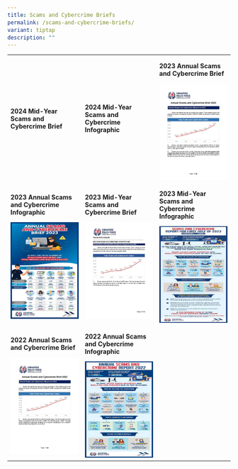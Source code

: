 ```yaml
---
title: Scams and Cybercrime Briefs
permalink: /scams-and-cybercrime-briefs/
variant: tiptap
description: ""
---
```

<table style="minWidth: 75px">
<colgroup>
<col>
<col>
<col>
</colgroup>
<tbody>
<tr>
<td rowspan="1" colspan="1">
<p><strong>2024 Mid-Year Scams and Cybercrime Brief</strong>
</p>
</td>
<td rowspan="1" colspan="1">
<p><strong>2024 Mid-Year Scams and Cybercrime Infographic</strong>
</p>
</td>
<td rowspan="1" colspan="1">
<p><strong>2023 Annual Scams and Cybercrime Brief</strong>
</p>
<div class="isomer-image-wrapper">
<img style="width: 100%" height="auto" width="100%" alt="" src="/images/Scams and Cybercrime Briefs/2023_Annual_SCC_Brief.jpg">
</div>
</td>
</tr>
<tr>
<td rowspan="1" colspan="1">
<p><strong>2023 Annual Scams and Cybercrime Infographic</strong>
</p>
<div class="isomer-image-wrapper">
<img style="width: 100%" height="auto" width="100%" alt="" src="/images/Scams and Cybercrime Briefs/2023_Annual_SCC_Infographic.jpg">
</div>
</td>
<td rowspan="1" colspan="1">
<p><strong>2023 Mid-Year Scams and Cybercrime Brief</strong>
</p><a class="isomer-image-wrapper" href="/files/Scams%20and%20Cybercrime%20Briefs/2023_Mid_Year_SCC_Brief.pdf"><img style="width: 100%" height="auto" width="100%" alt="" src="/images/Scams and Cybercrime Briefs/2023_Mid_Year_SCC_Brief.jpg"></a>
</td>
<td rowspan="1" colspan="1">
<p><strong>2023 Mid-Year Scams and Cybercrime Infographic</strong>
</p><a class="isomer-image-wrapper" href="/files/Scams%20and%20Cybercrime%20Briefs/2023_Mid_Year_SCC_Infographic.pdf"><img style="width: 100%" height="auto" width="100%" alt="" src="/images/Scams and Cybercrime Briefs/2023_Mid_Year_SCC_Infographic.jpg"></a>
</td>
</tr>
<tr>
<td rowspan="1" colspan="1">
<p><strong>2022 Annual Scams and Cybercrime Brief</strong>
</p><a class="isomer-image-wrapper" href="/files/Scams%20and%20Cybercrime%20Briefs/2022_Annual_SCC_Brief.pdf"><img style="width: 100%" height="auto" width="100%" alt="" src="/images/Scams and Cybercrime Briefs/2022_Annual_SCC_Brief.jpg"></a>
</td>
<td rowspan="1" colspan="1">
<p><strong>2022 Annual Scams and Cybercrime Infographic</strong>
</p><a class="isomer-image-wrapper" href="/files/Scams%20and%20Cybercrime%20Briefs/2022_Annual_SCC_Infographic.pdf"><img style="width: 100%" height="auto" width="100%" alt="" src="/images/Scams and Cybercrime Briefs/2022_Annual_SCC_Infographic.jpg"></a>
</td>
<td rowspan="1" colspan="1">
<p></p>
</td>
</tr>
</tbody>
</table>
<p></p>
<p></p>
